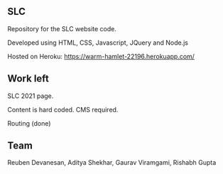 ## SLC

Repository for the SLC website code.

Developed using HTML, CSS, Javascript, JQuery and Node.js

Hosted on Heroku: https://warm-hamlet-22196.herokuapp.com/

## Work left

SLC 2021 page.

Content is hard coded. CMS required.

Routing (done)

## Team

Reuben Devanesan, Aditya Shekhar, Gaurav Viramgami, Rishabh Gupta
